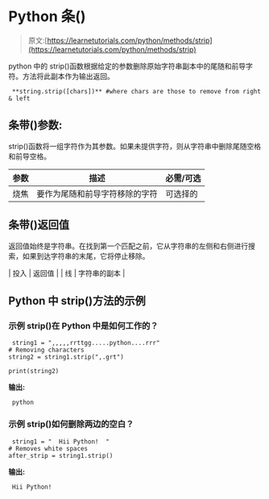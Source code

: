 # Python 条()

> 原文:[https://learnetutorials.com/python/methods/strip](https://learnetutorials.com/python/methods/strip)

python 中的 strip()函数根据给定的参数删除原始字符串副本中的尾随和前导字符。方法将此副本作为输出返回。

```
 **string.strip([chars])** #where chars are those to remove from right & left 

```

## 条带()参数:

strip()函数将一组字符作为其参数。如果未提供字符，则从字符串中删除尾随空格和前导空格。

| 参数 | 描述 | 必需/可选 |
| --- | --- | --- |
| 烧焦 | 要作为尾随和前导字符移除的字符 | 可选择的 |

## 条带()返回值

返回值始终是字符串。在找到第一个匹配之前，它从字符串的左侧和右侧进行搜索，如果到达字符串的末尾，它将停止移除。

| 投入 | 返回值 |
| 线 | 字符串的副本 |

## Python 中 strip()方法的示例

### 示例 strip()在 Python 中是如何工作的？

```
 string1 = ",,,,,rrttgg.....python....rrr"
# Removing characters
string2 = string1.strip(",.grt")

print(string2) 

```

**输出:**

```
 python 
```

### 示例 strip()如何删除两边的空白？

```
 string1 = "  Hii Python!  "
# Removes white spaces
after_strip = string1.strip() 

```

**输出:**

```
 Hii Python! 
```